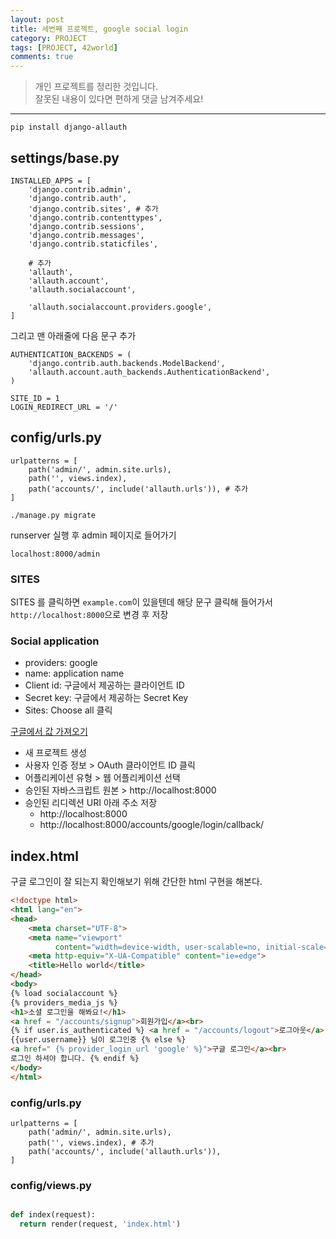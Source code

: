```yaml
---
layout: post
title: 세번째 프로젝트, google social login
category: PROJECT
tags: [PROJECT, 42world]
comments: true
---
```


> 개인 프로젝트를 정리한 것입니다.     
잘못된 내용이 있다면 편하게 댓글 남겨주세요!    

<hr>

`pip install django-allauth`

## settings/base.py

```
INSTALLED_APPS = [
    'django.contrib.admin',
    'django.contrib.auth',
    'django.contrib.sites', # 추가
    'django.contrib.contenttypes',
    'django.contrib.sessions',
    'django.contrib.messages',
    'django.contrib.staticfiles',

    # 추가
    'allauth',
    'allauth.account',
    'allauth.socialaccount',

    'allauth.socialaccount.providers.google',
]
```

그리고 맨 아래줄에 다음 문구 추가

```
AUTHENTICATION_BACKENDS = (
    'django.contrib.auth.backends.ModelBackend',
    'allauth.account.auth_backends.AuthenticationBackend',
)

SITE_ID = 1
LOGIN_REDIRECT_URL = '/'
```


## config/urls.py

```
urlpatterns = [
    path('admin/', admin.site.urls),
    path('', views.index),
    path('accounts/', include('allauth.urls')), # 추가
]
```

```
./manage.py migrate
```

runserver 실행 후 admin 페이지로 들어가기

```
localhost:8000/admin
```

### SITES

SITES 를 클릭하면 `example.com`이 있을텐데 해당 문구 클릭해 들어가서 `http://localhost:8000`으로 변경 후 저장


### Social application

- providers: google
- name: application name
- Client id: 구글에서 제공하는 클라이언트 ID
- Secret key: 구글에서 제공하는 Secret Key
- Sites: Choose all 클릭

[구글에서 값 가져오기](https://console.developers.google.com/apis/)

- 새 프로젝트 생성
- 사용자 인증 정보 > OAuth 클라이언트 ID 클릭
- 어플리케이션 유형 > 웹 어플리케이션 선택
- 승인된 자바스크립트 원본 > http://localhost:8000
- 승인된 리디렉션 URI 아래 주소 저장
  - http://localhost:8000
  - http://localhost:8000/accounts/google/login/callback/


## index.html

구글 로그인이 잘 되는지 확인해보기 위해 간단한 html 구현을 해본다.

```html
<!doctype html>
<html lang="en">
<head>
    <meta charset="UTF-8">
    <meta name="viewport"
          content="width=device-width, user-scalable=no, initial-scale=1.0, maximum-scale=1.0, minimum-scale=1.0">
    <meta http-equiv="X-UA-Compatible" content="ie=edge">
    <title>Hello world</title>
</head>
<body>
{% load socialaccount %}
{% providers_media_js %}
<h1>소셜 로그인을 해봐요!</h1>
<a href = "/accounts/signup">회원가입</a><br>
{% if user.is_authenticated %} <a href = "/accounts/logout">로그아웃</a>
{{user.username}} 님이 로그인중 {% else %}
<a href=" {% provider_login_url 'google' %}">구글 로그인</a><br>
로그인 하셔야 합니다. {% endif %}
</body>
</html>
```

### config/urls.py

```
urlpatterns = [
    path('admin/', admin.site.urls),
    path('', views.index), # 추가
    path('accounts/', include('allauth.urls')),
]
```

### config/views.py

```python

def index(request):
  return render(request, 'index.html')
```
